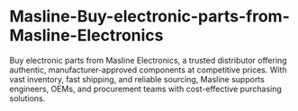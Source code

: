 # Masline-Buy-electronic-parts-from-Masline-Electronics
Buy electronic parts from Masline Electronics, a trusted distributor offering authentic, manufacturer-approved components at competitive prices. With vast inventory, fast shipping, and reliable sourcing, Masline supports engineers, OEMs, and procurement teams with cost-effective purchasing solutions.
